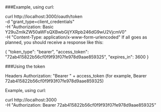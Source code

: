 ###Example, using curl:

curl http://localhost:3000/oauth/token \
  -d "grant_type=client_credentials" \
  -H "Authorization: Basic Y29uZmlkZW50aWFsQXBwbGljYXRpb246dG9wU2VjcmV0" \
  -H "Content-Type: application/x-www-form-urlencoded"
If all goes as planned, you should receive a response like this:

{
	"token_type": "bearer",
	"access_token": "72ab415822b56cf0f9f93f07fe978d9aae859325",
	"expires_in": 3600
}

###Using the token

Headers
Authorization: "Bearer " + access_token
(for example, Bearer 72ab415822b56cf0f9f93f07fe978d9aae859325)

Example, using curl:

curl http://localhost:3000 \
  -H "Authorization: Bearer 72ab415822b56cf0f9f93f07fe978d9aae859325"